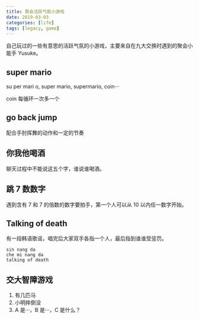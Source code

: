 ```yaml
---
title: 聚会活跃气氛小游戏
date: 2019-03-03
categories: [life]
tags: [legacy, game]
---
```


自己玩过的一些有意思的活跃气氛的小游戏，主要来自在九大交换时遇到的聚会小能手 Yusuke。

## super mario

su per mari o, super mario, supermario, coin···

coin 每循环一次多一个

## go back jump

配合手肘挥舞的动作和一定的节奏

## 你我他喝酒

聊天过程中不能说这五个字，谁说谁喝酒。

## 跳 7 数数字

遇到含有 7 和 7 的倍数的数字要拍手，第一个人可以从 10 以内任一数字开始。

## Talking of death

有一段韩语歌谣，唱完后大家双手各指一个人，最后指到谁谁受惩罚。

```
sin nang da
che mi nang da
talking of death
```

## 交大智障游戏

1. 有几匹马
2. 小明摔倒没
3. A 是···，B 是···，C 是什么？
